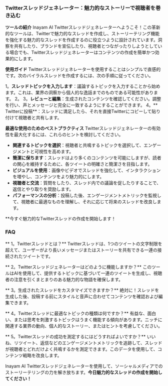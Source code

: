 ### Twitterスレッドジェネレーター：魅力的なストーリーで視聴者を巻き込む

**ツールの紹介**
Inayam AI Twitterスレッドジェネレーターへようこそ！この革新的なツールは、Twitterで魅力的なスレッドを作成し、ストーリーテリング機能を強化する魅力的なスレッドを作成するのに役立つように設計されています。洞察を共有したり、ブランドを宣伝したり、視聴者とつながったりしようとしている場合でも、Twitterスレッドジェネレーターはコンテンツの作成を簡単かつ効果的にします。

**使用ガイド**
Twitterスレッドジェネレーターを使用することはシンプルで直感的です。次のバイラルスレッドを作成するには、次の手順に従ってください。

1。**スレッドトピックを入力します**：議論するトピックを入力することから始めます。これは、業界の洞察から個人的な逸話までのものである可能性があります。
2。
3。**レビューと編集**：生成されたコンテンツを確認してください。調整を行い、声とメッセージと完全に一致するようにすることができます。
4。** Twitterに投稿**：スレッドに満足したら、それを直接Twitterにコピーして貼り付けて視聴者と共有します。

**最適な使用のためのベストプラクティス**
Twitterスレッドジェネレーターの有効性を最大化するには、これらのヒントを検討してください。

-  **関連するトピックを選択**：視聴者と共鳴するトピックを選択して、エンゲージメントと可視性を高めます。
-  **簡潔に保ちます**：スレッドはより多くのコンテンツを可能にしますが、読者の関心を維持するために、各ツイートの明確さと簡潔さを目指します。
-  **ビジュアルを使用**：画像やビデオでスレッドを強化して、インタラクションを増やし、コンテンツをより魅力的にします。
-  **視聴者と交流**：質問をしたり、スレッド内での議論を促したりすることで、返信とやり取りを奨励します。
-  **パフォーマンスの分析**：投稿した後、エンゲージメントメトリックを監視して、視聴者に最適なものを理解し、それに応じて将来のスレッドを改良します。

**今すぐ魅力的なTwitterスレッドの作成を開始します！

### FAQ

** 1。Twitterスレッドとは？**
Twitterスレッドは、1つのツイートの文字制限を超えて、ユーザーがより長いメッセージまたはストーリーを共有できる一連の接続されたツイートです。

** 2。Twitterスレッドジェネレーターはどのように機能しますか？**
このツールはAIを使用して、提供するトピックに基づいて一連のツイートを生成し、視聴者の注意を引くまとまりのある魅力的な物語を確保します。

** 3。生成されたスレッドをカスタマイズできますか？**
絶対に！スレッドを生成した後、投稿する前にスタイルと音声に合わせてコンテンツを確認および編集できます。

** 4。Twitterスレッドに最適なトピックの種類は何ですか？**
有益な、面白い、または思考を刺激するトピックはうまく機能する傾向があります。ニッチに関連する業界の動向、個人的なストーリー、またはヒントを考慮してください。

** 5。Twitterスレッドの成功を測定するにはどうすればよいですか？**
いいね、リツイート、返信などのエンゲージメントメトリックを追跡して、スレッドが視聴者とどれだけよく共鳴するかを測定できます。このデータを使用して、コンテンツ戦略を改良します。

Inayam AI Twitterスレッドジェネレーターを使用して、ソーシャルメディアでのストーリーテリングの力を解き放ちます。**今日魅力的なスレッドの作成を開始してください！**